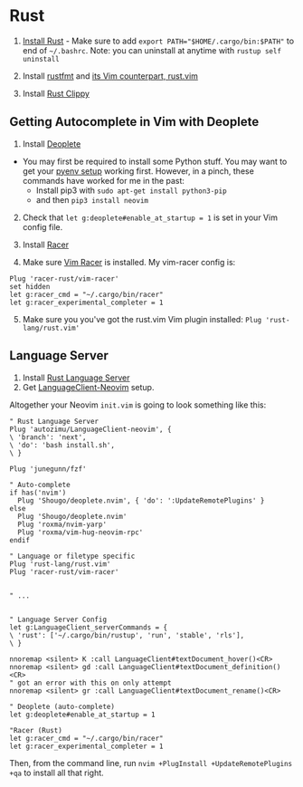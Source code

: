 # Rust

1. [Install Rust](https://www.rust-lang.org/en-US/install.html) - Make sure to add `export PATH="$HOME/.cargo/bin:$PATH"` to end of `~/.bashrc`. Note: you can uninstall at anytime with `rustup self uninstall`

2. Install [rustfmt](https://github.com/rust-lang-nursery/rustfmt) and [its Vim counterpart, rust.vim](https://github.com/rust-lang/rust.vim#formatting-with-rustfmt)

3. Install [Rust Clippy](https://github.com/rust-lang-nursery/rust-clippy#usage)

## Getting Autocomplete in Vim with Deoplete 

1. Install [Deoplete](https://github.com/Shougo/deoplete.nvim#install)
  - You may first be required to install some Python stuff. You may want to get your [pyenv setup](python-pyenv.html) working first. However, in a pinch, these commands have worked for me in the past: 
    - Install pip3 with `sudo apt-get install python3-pip` 
    - and then `pip3 install neovim`

2. Check that `let g:deoplete#enable_at_startup = 1` is set in your Vim config file.

3. Install [Racer](https://github.com/racer-rust/racer)

4. Make sure [Vim Racer](https://github.com/racer-rust/vim-racer) is installed. My vim-racer config is:

```vim
Plug 'racer-rust/vim-racer'
set hidden
let g:racer_cmd = "~/.cargo/bin/racer"
let g:racer_experimental_completer = 1
```

5. Make sure you you've got the rust.vim Vim plugin installed: `Plug 'rust-lang/rust.vim'`

## Language Server

1. Install [Rust Language Server](https://github.com/rust-lang/rls#setup) 
2. Get [LanguageClient-Neovim](https://github.com/autozimu/LanguageClient-neovim) setup. 

Altogether your Neovim `init.vim` is going to look something like this:

```vim
" Rust Language Server
Plug 'autozimu/LanguageClient-neovim', {
\ 'branch': 'next',
\ 'do': 'bash install.sh',
\ }

Plug 'junegunn/fzf'

" Auto-complete
if has('nvim')
  Plug 'Shougo/deoplete.nvim', { 'do': ':UpdateRemotePlugins' }
else
  Plug 'Shougo/deoplete.nvim'
  Plug 'roxma/nvim-yarp'
  Plug 'roxma/vim-hug-neovim-rpc'
endif

" Language or filetype specific
Plug 'rust-lang/rust.vim'
Plug 'racer-rust/vim-racer'


" ...


" Language Server Config
let g:LanguageClient_serverCommands = {
\ 'rust': ['~/.cargo/bin/rustup', 'run', 'stable', 'rls'],
\ }

nnoremap <silent> K :call LanguageClient#textDocument_hover()<CR>
nnoremap <silent> gd :call LanguageClient#textDocument_definition()<CR>
" got an error with this on only attempt
nnoremap <silent> gr :call LanguageClient#textDocument_rename()<CR>

" Deoplete (auto-complete)
let g:deoplete#enable_at_startup = 1

"Racer (Rust)
let g:racer_cmd = "~/.cargo/bin/racer"
let g:racer_experimental_completer = 1

```

Then, from the command line, run `nvim +PlugInstall +UpdateRemotePlugins +qa` to install all that right. 



